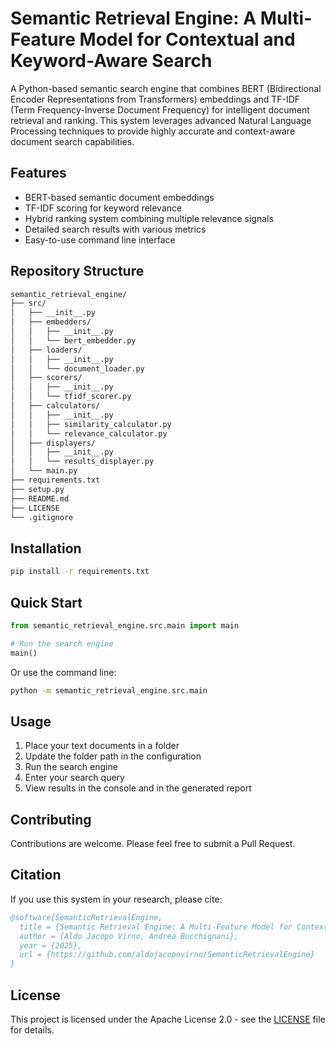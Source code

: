 # Semantic Retrieval Engine: A Multi-Feature Model for Contextual and Keyword-Aware Search

A Python-based semantic search engine that combines BERT (Bidirectional Encoder Representations from Transformers) embeddings and TF-IDF (Term Frequency-Inverse Document Frequency) for intelligent document retrieval and ranking. This system leverages advanced Natural Language Processing techniques to provide highly accurate and context-aware document search capabilities.

## Features

- BERT-based semantic document embeddings
- TF-IDF scoring for keyword relevance
- Hybrid ranking system combining multiple relevance signals
- Detailed search results with various metrics
- Easy-to-use command line interface

## Repository Structure

```bash
semantic_retrieval_engine/
├── src/
│   ├── __init__.py
│   ├── embedders/
│   │   ├── __init__.py
│   │   └── bert_embedder.py
│   ├── loaders/
│   │   ├── __init__.py
│   │   └── document_loader.py
│   ├── scorers/
│   │   ├── __init__.py
│   │   └── tfidf_scorer.py
│   ├── calculators/
│   │   ├── __init__.py
│   │   ├── similarity_calculator.py
│   │   └── relevance_calculator.py
│   ├── displayers/
│   │   ├── __init__.py
│   │   └── results_displayer.py
│   └── main.py
├── requirements.txt
├── setup.py
├── README.md
├── LICENSE
└── .gitignore
```

## Installation

```bash
pip install -r requirements.txt
```

## Quick Start

```python
from semantic_retrieval_engine.src.main import main

# Run the search engine
main()
```

Or use the command line:

```bash
python -m semantic_retrieval_engine.src.main
```

## Usage

1. Place your text documents in a folder
2. Update the folder path in the configuration
3. Run the search engine
4. Enter your search query
5. View results in the console and in the generated report

## Contributing

Contributions are welcome. Please feel free to submit a Pull Request.

## Citation

If you use this system in your research, please cite:

```bibtex
@software{SemanticRetrievalEngine,
  title = {Semantic Retrieval Engine: A Multi-Feature Model for Contextual and Keyword-Aware Search},
  author = {Aldo Jacopo Virno, Andrea Bucchignani},
  year = {2025},
  url = {https://github.com/aldojacopovirno/SemanticRetrievalEngine}
}
```

## License

This project is licensed under the Apache License 2.0 - see the [LICENSE](LICENSE) file for details.
